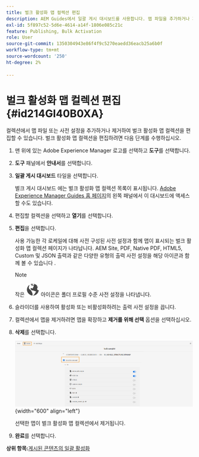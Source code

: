 ```yaml
---
title: 벌크 활성화 맵 컬렉션 편집
description: AEM Guides에서 일괄 게시 대시보드를 사용합니다. 맵 파일을 추가하거나 제거하여 벌크 활성화 맵 컬렉션을 편집하는 방법에 대해 알아봅니다.
exl-id: 5f897c52-5d6e-4614-a14f-1806e085c21c
feature: Publishing, Bulk Activation
role: User
source-git-commit: 1350304943e86f4f9c5270eaedd36eacb25a6b0f
workflow-type: tm+mt
source-wordcount: '250'
ht-degree: 2%

---
```


# 벌크 활성화 맵 컬렉션 편집 {#id214GI40B0XA}

컬렉션에서 맵 파일 또는 사전 설정을 추가하거나 제거하여 벌크 활성화 맵 컬렉션을 편집할 수 있습니다. 벌크 활성화 맵 컬렉션을 편집하려면 다음 단계를 수행하십시오.

1. 맨 위에 있는 Adobe Experience Manager 로고를 선택하고 **도구**&#x200B;를 선택합니다.

1. **도구** 패널에서 **안내서**&#x200B;를 선택합니다.

1. **일괄 게시 대시보드** 타일을 선택합니다.

   벌크 게시 대시보드 에는 벌크 활성화 맵 컬렉션 목록이 표시됩니다. [Adobe Experience Manager Guides 홈 페이지](intro-home-page.md)의 왼쪽 패널에서 이 대시보드에 액세스할 수도 있습니다.

1. 편집할 컬렉션을 선택하고 **열기**&#x200B;를 선택합니다.

1. **편집**&#x200B;을 선택합니다.

   사용 가능한 각 로케일에 대해 사전 구성된 사전 설정과 함께 맵이 표시되는 벌크 활성화 맵 컬렉션 페이지가 나타납니다.
AEM Site, PDF, Native PDF, HTML5, Custom 및 JSON 출력과 같은 다양한 유형의 출력 사전 설정을 해당 아이콘과 함께 볼 수 있습니다
.

   >[!NOTE]
   >
   > 작은 ![](images/global-preset-icon.svg) 아이콘은 폴더 프로필 수준 사전 설정을 나타냅니다.


1. 슬라이더를 사용하여 활성화 또는 비활성화하려는 출력 사전 설정을 끕니다.

1. 컬렉션에서 맵을 제거하려면 맵을 확장하고 **제거를 위해 선택** 옵션을 선택하십시오.

1. **삭제**&#x200B;를 선택합니다.

   ![](images/bulk-activation-delete-map.png){width="600" align="left"}

   선택한 맵이 벌크 활성화 맵 컬렉션에서 제거됩니다.

1. **완료**&#x200B;를 선택합니다.


**상위 항목:**[&#x200B;게시된 콘텐츠의 일괄 활성화](conf-bulk-activation.md)
